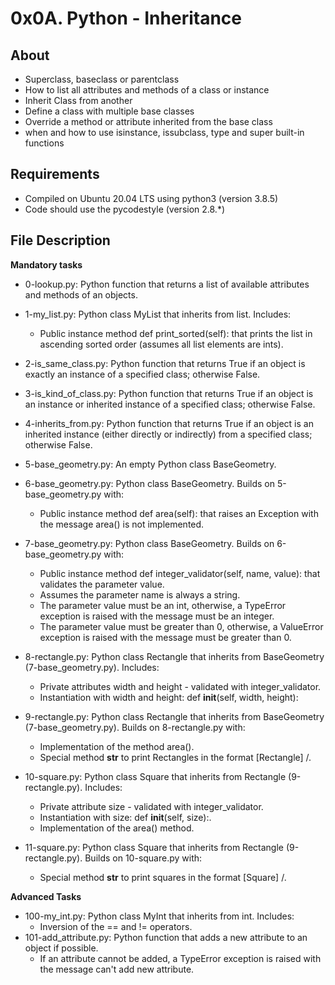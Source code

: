 # 0x0A. Python - Inheritance 
## About
- Superclass, baseclass or parentclass
- How to list all attributes and methods of a class or instance
- Inherit Class from another
- Define a class with multiple base classes
- Override a method or attribute inherited from the base class
- when and how to use isinstance, issubclass, type and super built-in functions
## Requirements
- Compiled on Ubuntu 20.04 LTS using python3 (version 3.8.5)
- Code should use the pycodestyle (version 2.8.*)
## File Description
**Mandatory tasks**
- 0-lookup.py: Python function that returns a list of available attributes and methods of an objects.
- 1-my_list.py: Python class MyList that inherits from list. Includes:
	+ Public instance method def print_sorted(self): that prints the list in ascending sorted order (assumes all list elements are ints).
- 2-is_same_class.py: Python function that returns True if an object is exactly an instance of a specified class; otherwise False.
- 3-is_kind_of_class.py: Python function that returns True if an object is an instance or inherited instance of a specified class; otherwise False.

- 4-inherits_from.py: Python function that returns True if an object is an inherited instance (either directly or indirectly) from a specified class; otherwise False.
- 5-base_geometry.py: An empty Python class BaseGeometry.
- 6-base_geometry.py: Python class BaseGeometry. Builds on 5-base_geometry.py with:
	+ Public instance method def area(self): that raises an Exception with the message area() is not implemented.

- 7-base_geometry.py: Python class BaseGeometry. Builds on 6-base_geometry.py with:
	+ Public instance method def integer_validator(self, name, value): that validates the parameter value.
	+ Assumes the parameter name is always a string.
	+ The parameter value must be an int, otherwise, a TypeError exception is raised with the message <name> must be an integer.
	+ The parameter value must be greater than 0, otherwise, a ValueError exception is raised with the message <value> must be greater than 0.
- 8-rectangle.py: Python class Rectangle that inherits from BaseGeometry (7-base_geometry.py). Includes:
	+ Private attributes width and height - validated with integer_validator.
	+ Instantiation with width and height: def __init__(self, width, height):
- 9-rectangle.py: Python class Rectangle that inherits from BaseGeometry (7-base_geometry.py). Builds on 8-rectangle.py with:
	+ Implementation of the method area().
	+ Special method __str__ to print Rectangles in the format [Rectangle] <width>/<height>.
- 10-square.py: Python class Square that inherits from Rectangle (9-rectangle.py). Includes:
	+ Private attribute size - validated with integer_validator.
	+ Instantiation with size: def __init__(self, size):.
	+ Implementation of the area() method.
- 11-square.py: Python class Square that inherits from Rectangle (9-rectangle.py). Builds on 10-square.py with:
	+ Special method __str__ to print squares in the format [Square] <width>/<height>.

**Advanced Tasks**

- 100-my_int.py: Python class MyInt that inherits from int. Includes:
	+ Inversion of the == and != operators.
- 101-add_attribute.py: Python function that adds a new attribute to an object if possible.
	+ If an attribute cannot be added, a TypeError exception is raised with the message can't add new attribute.

